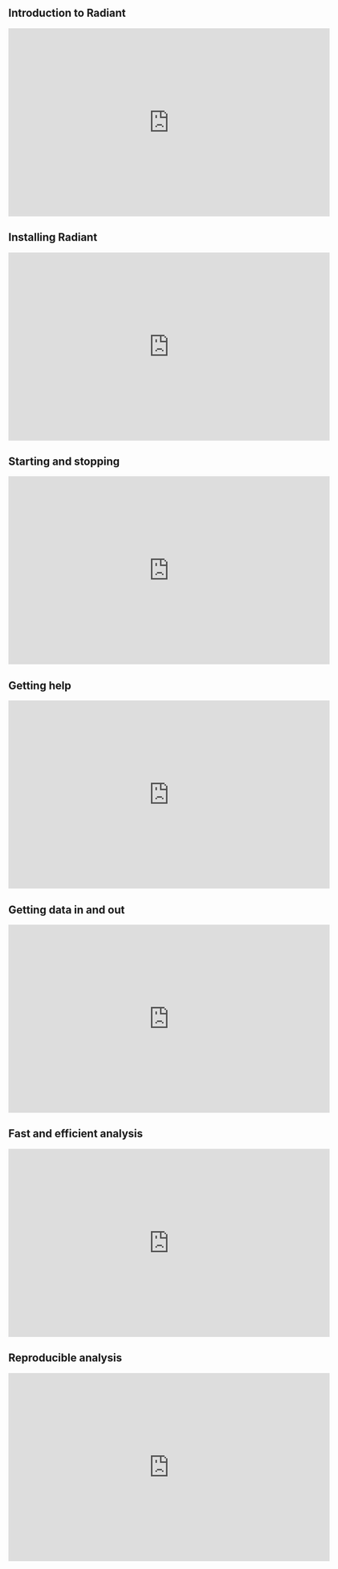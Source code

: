 ## Introduction to Radiant

<iframe width="640" height="375" src="https://www.youtube.com/embed/kFVxcpdoKi8" frameborder="0" allowfullscreen></iframe>

## Installing Radiant

<iframe width="640" height="375" src="https://www.youtube.com/embed/XLR9cquIMAg" frameborder="0" allowfullscreen></iframe>

## Starting and stopping

<iframe width="640" height="375" src="https://www.youtube.com/embed/P7MCwnjdYjc" frameborder="0" allowfullscreen></iframe>

## Getting help

<iframe width="640" height="375" src="https://www.youtube.com/embed/G4lHfWDnJSQ" frameborder="0" allowfullscreen></iframe>

## Getting data in and out

<iframe width="640" height="375" src="https://www.youtube.com/embed/DdzKqcGxz14" frameborder="0" allowfullscreen></iframe>

## Fast and efficient analysis

<iframe width="640" height="375" src="https://www.youtube.com/embed/UClNhiXJqFM" frameborder="0" allowfullscreen></iframe>

## Reproducible analysis

<iframe width="640" height="375" src="https://www.youtube.com/embed/o32VNc7EZUM" frameborder="0" allowfullscreen></iframe>

<!--
## Visualizing data

<iframe width="640" height="375" src="" frameborder="0" allowfullscreen></iframe>

## Generating predictions from regression and GLM

<iframe width="640" height="375" src="//www.youtube.com/embed/Xp1REGAewGU" frameborder="0" allowfullscreen></iframe>
-->
